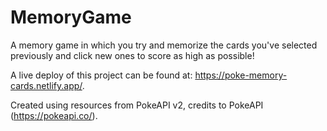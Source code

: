 # MemoryGame
A memory game in which you try and memorize the cards you've selected previously and click new ones to score as high as possible!

A live deploy of this project can be found at: https://poke-memory-cards.netlify.app/.

Created using resources from PokeAPI v2, credits to PokeAPI (https://pokeapi.co/).
